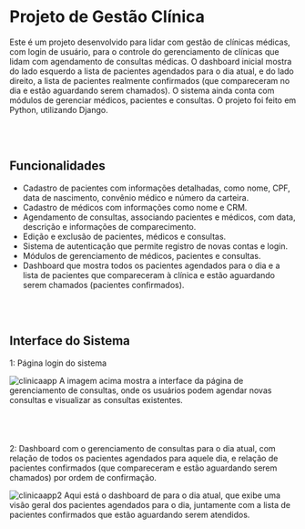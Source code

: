 # Projeto de Gestão Clínica

Este é um projeto desenvolvido para lidar com gestão de clínicas médicas, com login de usuário, para o controle do gerenciamento de clínicas que lidam com agendamento de consultas médicas. O dashboard inicial mostra do lado esquerdo a lista de pacientes agendados para o dia atual, e do lado direito, a lista de pacientes realmente confirmados (que compareceram no dia e estão aguardando serem chamados). O sistema ainda conta com módulos de gerenciar médicos, pacientes e consultas. O projeto foi feito em Python, utilizando Django.

<br />
<br />

## Funcionalidades

  - Cadastro de pacientes com informações detalhadas, como nome, CPF, data de nascimento, convênio médico e número da carteira.
  - Cadastro de médicos com informações como nome e CRM.
  - Agendamento de consultas, associando pacientes e médicos, com data, descrição e informações de comparecimento.
  - Edição e exclusão de pacientes, médicos e consultas.
  - Sistema de autenticação que permite registro de novas contas e login.
  - Módulos de gerenciamento de médicos, pacientes e consultas.
  - Dashboard que mostra todos os pacientes agendados para o dia e a lista de pacientes que compareceram à clínica e estão aguardando serem chamados (pacientes confirmados).

<br />
<br />

## Interface do Sistema

1: Página login do sistema

![clinicaapp](https://github.com/erickallanss/gestaoclinica/assets/98674896/f28169df-aabb-4703-a8a5-ba0fd825e60e)
A imagem acima mostra a interface da página de gerenciamento de consultas, onde os usuários podem agendar novas consultas e visualizar as consultas existentes.
<br/>
<br/>
<br/>
<br/>
<br/>
2: Dashboard com o gerenciamento de consultas para o dia atual, com relação de todos os pacientes agendados para aquele dia, e relação de pacientes confirmados (que compareceram e estão aguardando serem chamados) por ordem de confirmação.

![clinicaapp2](https://github.com/erickallanss/gestaoclinica/assets/98674896/7b32cf38-db04-41a4-8982-67728b12c0f8)
Aqui está o dashboard de para o dia atual, que exibe uma visão geral dos pacientes agendados para o dia, juntamente com a lista de pacientes confirmados que estão aguardando serem atendidos.

